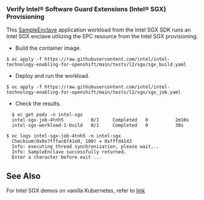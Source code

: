### Verify Intel® Software Guard Extensions (Intel® SGX) Provisioning
This [SampleEnclave](https://github.com/intel/linux-sgx/tree/master/SampleCode/SampleEnclave) application workload from the Intel SGX SDK runs an Intel SGX enclave utilizing the EPC resource from the Intel SGX provisioning.
* Build the container image. 
```
$ oc apply -f https://raw.githubusercontent.com/intel/intel-technology-enabling-for-openshift/main/tests/l2/sgx/sgx_build.yaml
```

* Deploy and run the workload.
  
```
$ oc apply -f https://raw.githubusercontent.com/intel/intel-technology-enabling-for-openshift/main/tests/l2/sgx/sgx_job.yaml
```

*	Check the results.
```
  $ oc get pods -n intel-sgx
  intel-sgx-job-4tnh5          0/1     Completed   0          2m10s
  intel-sgx-workload-1-build   0/1     Completed   0          30s
```
```
$ oc logs intel-sgx-job-4tnh5 -n intel-sgx
  Checksum(0x0x7fffac6f41e0, 100) = 0xfffd4143
  Info: executing thread synchronization, please wait...
  Info: SampleEnclave successfully returned.
  Enter a character before exit ...
```
## See Also
For Intel SGX demos on vanilla Kubernetes, refer to [link](https://github.com/intel/intel-device-plugins-for-kubernetes/tree/main/demo/sgx-sdk-demo) 
